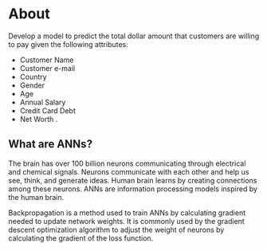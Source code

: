 # About
Develop a model to predict the total dollar amount that customers are willing to pay given the following attributes:

- Customer Name
-	Customer e-mail
-	Country
-	Gender
-	Age
-	Annual Salary 
-	Credit Card Debt 
-	Net Worth 
.

## What are ANNs?
The brain has over 100 billion neurons communicating through electrical and chemical signals. Neurons communicate with each other and help us see, think, and generate ideas.
Human brain learns by creating connections among these neurons. ANNs are information processing models inspired by the human brain.

Backpropagation is a method used to train ANNs by calculating gradient needed to update network weights.
It is commonly used by the gradient descent optimization algorithm to adjust the weight of neurons by calculating the gradient of the loss function. 
